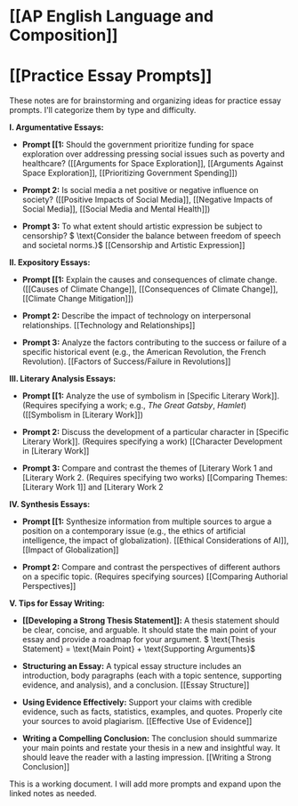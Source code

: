 # [[AP English Language and Composition]]
# [[Practice Essay Prompts]]

These notes are for brainstorming and organizing ideas for practice essay prompts.  I'll categorize them by type and difficulty.

**I. Argumentative Essays:**

* **Prompt [[1:**  Should the government prioritize funding for space exploration over addressing pressing social issues such as poverty and healthcare?  ([[Arguments for Space Exploration]], [[Arguments Against Space Exploration]], [[Prioritizing Government Spending]])

* **Prompt 2:**  Is social media a net positive or negative influence on society?  ([[Positive Impacts of Social Media]], [[Negative Impacts of Social Media]], [[Social Media and Mental Health]])

* **Prompt 3:** To what extent should artistic expression be subject to censorship? $ \text{Consider the balance between freedom of speech and societal norms.}$ [[Censorship and Artistic Expression]]


**II. Expository Essays:**

* **Prompt [[1:** Explain the causes and consequences of climate change.  ([[Causes of Climate Change]], [[Consequences of Climate Change]], [[Climate Change Mitigation]])

* **Prompt 2:** Describe the impact of technology on interpersonal relationships. [[Technology and Relationships]]

* **Prompt 3:** Analyze the factors contributing to the success or failure of a specific historical event (e.g., the American Revolution, the French Revolution). [[Factors of Success/Failure in Revolutions]]


**III. Literary Analysis Essays:**

* **Prompt [[1:** Analyze the use of symbolism in [Specific Literary Work]].  (Requires specifying a work;  e.g., *The Great Gatsby*, *Hamlet*)  ([[Symbolism in [Literary Work]])

* **Prompt 2:**  Discuss the development of a particular character in [Specific Literary Work]]. (Requires specifying a work) [[Character Development in [Literary Work]]

* **Prompt 3:**  Compare and contrast the themes of [Literary Work 1 and [Literary Work 2. (Requires specifying two works) [[Comparing Themes: [Literary Work 1]] and [Literary Work 2


**IV.  Synthesis Essays:**

* **Prompt [[1:** Synthesize information from multiple sources to argue a position on a contemporary issue (e.g., the ethics of artificial intelligence, the impact of globalization). [[Ethical Considerations of AI]], [[Impact of Globalization]]

* **Prompt 2:**  Compare and contrast the perspectives of different authors on a specific topic. (Requires specifying sources) [[Comparing Authorial Perspectives]]


**V.  Tips for Essay Writing:**

* **[[Developing a Strong Thesis Statement]]:**  A thesis statement should be clear, concise, and arguable. It should state the main point of your essay and provide a roadmap for your argument. $ \text{Thesis Statement} = \text{Main Point} + \text{Supporting Arguments}$

* **Structuring an Essay:**  A typical essay structure includes an introduction, body paragraphs (each with a topic sentence, supporting evidence, and analysis), and a conclusion. [[Essay Structure]]

* **Using Evidence Effectively:**  Support your claims with credible evidence, such as facts, statistics, examples, and quotes.  Properly cite your sources to avoid plagiarism. [[Effective Use of Evidence]]

* **Writing a Compelling Conclusion:**  The conclusion should summarize your main points and restate your thesis in a new and insightful way.  It should leave the reader with a lasting impression. [[Writing a Strong Conclusion]]


This is a working document.  I will add more prompts and expand upon the linked notes as needed.
